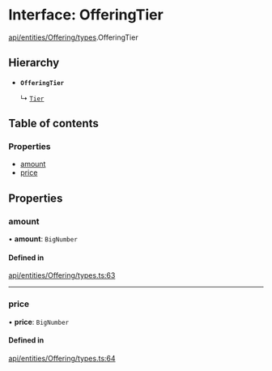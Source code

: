 # Interface: OfferingTier

[api/entities/Offering/types](../wiki/api.entities.Offering.types).OfferingTier

## Hierarchy

- **`OfferingTier`**

  ↳ [`Tier`](../wiki/api.entities.Offering.types.Tier)

## Table of contents

### Properties

- [amount](../wiki/api.entities.Offering.types.OfferingTier#amount)
- [price](../wiki/api.entities.Offering.types.OfferingTier#price)

## Properties

### amount

• **amount**: `BigNumber`

#### Defined in

[api/entities/Offering/types.ts:63](https://github.com/PolymeshAssociation/polymesh-sdk/blob/46129005/src/api/entities/Offering/types.ts#L63)

___

### price

• **price**: `BigNumber`

#### Defined in

[api/entities/Offering/types.ts:64](https://github.com/PolymeshAssociation/polymesh-sdk/blob/46129005/src/api/entities/Offering/types.ts#L64)
